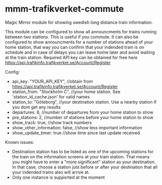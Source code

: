 # mmm-trafikverket-commute

Magic Mirror module for showing swedish long distance train information.

This module can be configured to show all announcments for trains running between two stations. This is useful if you commute. It can also be configured to show announcments for a number of stations ahead of your home station, that way you can confirm that your indended train is on schedule and in case of delays you can leave home later and avoid waiting at the train station.
Required API key can be obtained for free here https://api.trafikinfo.trafikverket.se/Account/Register

Config:
- api_key: "YOUR_API_KEY", //obtain from https://api.trafikinfo.trafikverket.se/Account/Register
- station_from: "Stockholm C", //your home station. See 'station_id_cache.json' for valid names
- station_to: "Göteborg", //your destination station. Use a nearby station if you dont get any results
- departures: 8, //number of departures from your home station to show
- pre_stations: 2, //number of stations before your home station to show
- show_track: true, //show track numbers
- show_other_information: false, //show less important information
- show_update_timer: true //show time since last update received


Known issues:
- Destination station has to be listed as one of the upcoming stations for the train on the information screens at your train station. That means you might have to enter a "more significant" station as your destination. In that case, choose a station just before or after your destination that all your indended trains also will arrive at.
- Only one instance is supported at the moment

